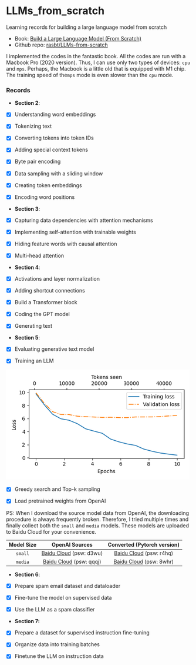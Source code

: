 # LLMs_from_scratch
Learning records for building a large language model from scratch

- Book: [Build a Large Language Model (From Scratch)](https://www.manning.com/books/build-a-large-language-model-from-scratch?utm_source=raschka&utm_medium=affiliate&utm_campaign=book_raschka_build_12_12_23&a_aid=raschka&a_bid=4c2437a0&chan=mm_github)
- Github repo: [rasbt/LLMs-from-scratch](https://github.com/rasbt/LLMs-from-scratch)


I implemented the codes in the fantastic book. All the codes are run with a Macbook Pro (2020 version). Thus, I can use only two types of devices: `cpu` and `mps`. Perhaps, the Macbook is a little old that is equipped with M1 chip. The training speed of the`mps` mode is even slower than the `cpu` mode.

### Records

 - **Section 2**:

- [x] Understanding word embeddings

- [x] Tokenizing text

- [x] Converting tokens into token IDs

- [x] Adding special context tokens

- [x] Byte pair encoding

- [x] Data sampling with a sliding window

- [x] Creating token embeddings

- [x] Encoding word positions

 - **Section 3**:

- [x] Capturing data dependencies with attention mechanisms

- [x] Implementing self-attention with trainable weights

- [x] Hiding feature words with causal attention

- [x] Multi-head attention

 - **Section 4**:

- [x] Activations and layer normalization

- [x] Adding shortcut connections

- [x] Build a Transformer block

- [x] Coding the GPT model

- [x] Generating text

 - **Section 5**:

- [x] Evaluating generative text model

- [x] Training an LLM

![](ch05/train_plot.png)

- [x] Greedy search and Top-k sampling

- [x] Load pretrained weights from OpenAI

PS: When I download the source model data from OpenAI, the downloading procedure is always frequently broken. Therefore, I tried multiple times and finally collect both the `small` and `media` models. These models are uploaded to Baidu Cloud for your convenience.


|Model Size|OpenAI Sources|Converted (Pytorch version)|
|:-----:|:-----:|:-----:|
|`small`|[Baidu Cloud](https://pan.baidu.com/s/1BMpqgnkceMsNYGqOzNybxA?pwd=d3wu) (psw: d3wu)| [Baidu Cloud](https://pan.baidu.com/s/1_oL4DSRfWg6wBmSJ6vDISA?pwd=r4hq) (psw: r4hq)|
|`media`|[Baidu Cloud](https://pan.baidu.com/s/1Ih1A0UQPUsAOdwT0eoGmhw?pwd=qqqj) (psw: qqqj) | [Baidu Cloud](https://pan.baidu.com/s/1n_2WndBnEviIhO3X6MShCg?pwd=8whr) (psw: 8whr)|


 - **Section 6**:

- [x] Prepare spam email dataset and dataloader

- [x] Fine-tune the model on supervised data

- [x] Use the LLM as a spam classifier

 - **Section 7:**

- [x] Prepare a dataset for supervised instruction fine-tuning

- [x] Organize data into training batches

- [x] Finetune the LLM on instruction data



